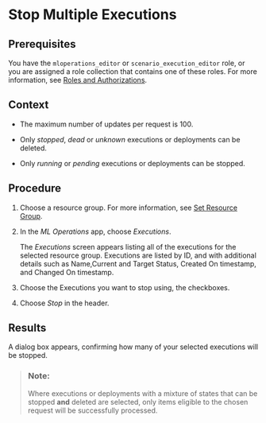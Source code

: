 <!-- loio78d9a92e88154b4fa0a8c2a2fc06bb81 -->

# Stop Multiple Executions



<a name="loio78d9a92e88154b4fa0a8c2a2fc06bb81__prereq_u4j_sld_nwb"/>

## Prerequisites

You have the `mloperations_editor` or `scenario_execution_editor` role, or you are assigned a role collection that contains one of these roles. For more information, see [Roles and Authorizations](https://help.sap.com/docs/ai-launchpad/sap-ai-launchpad/roles-and-authorizations).



<a name="loio78d9a92e88154b4fa0a8c2a2fc06bb81__context_mfl_snd_nwb"/>

## Context

-   The maximum number of updates per request is 100.

-   Only *stopped*, *dead* or *unknown* executions or deployments can be deleted.

-   Only *running* or *pending* executions or deployments can be stopped.




<a name="loio78d9a92e88154b4fa0a8c2a2fc06bb81__steps_nb4_lm3_wxb"/>

## Procedure

1.  Choose a resource group. For more information, see [Set Resource Group](https://help.sap.com/docs/AI_LAUNCHPAD/92d77f26188e4582897b9106b9cb72e0/0c077289f29d4147921fb07ab0f68b7f.html).

2.  In the *ML Operations* app, choose *Executions*.

    The *Executions* screen appears listing all of the executions for the selected resource group. Executions are listed by ID, and with additional details such as Name,Current and Target Status, Created On timestamp, and Changed On timestamp.

3.  Choose the Executions you want to stop using, the checkboxes.

4.  Choose *Stop* in the header.




<a name="loio78d9a92e88154b4fa0a8c2a2fc06bb81__result_qqs_mm3_wxb"/>

## Results

A dialog box appears, confirming how many of your selected executions will be stopped.

> ### Note:  
> Where executions or deployments with a mixture of states that can be stopped **and** deleted are selected, only items eligible to the chosen request will be successfully processed.

